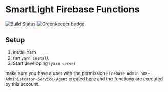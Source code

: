 # SmartLight Firebase Functions

[![Build Status](https://travis-ci.com/adrianjost/SmartLight-IFTTT-Google-Home-Adapter.svg?branch=master)](https://travis-ci.com/adrianjost/SmartLight-IFTTT-Google-Home-Adapter) [![Greenkeeper badge](https://badges.greenkeeper.io/adrianjost/SmartLight-IFTTT-Google-Home-Adapter.svg)](https://greenkeeper.io/)

## Setup

1. install Yarn
1. run `yarn install`
1. Start developing (`yarn serve`)

make sure you have a user with the permission `Firebase Admin SDK-Administrator-Service-Agent` created [here](https://console.cloud.google.com/iam-admin/iam) and the functions are executed by this account.
